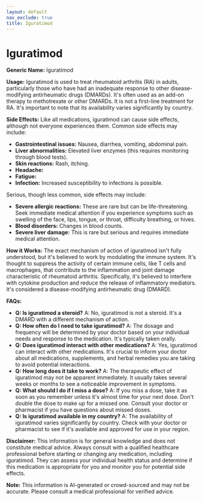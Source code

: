 ```yaml
---
layout: default
nav_exclude: true
title: Iguratimod
---
```


# Iguratimod

**Generic Name:** Iguratimod

**Usage:** Iguratimod is used to treat rheumatoid arthritis (RA) in adults, particularly those who have had an inadequate response to other disease-modifying antirheumatic drugs (DMARDs).  It's often used as an add-on therapy to methotrexate or other DMARDs.  It is not a first-line treatment for RA.  It's important to note that its availability varies significantly by country.

**Side Effects:**  Like all medications, iguratimod can cause side effects, although not everyone experiences them.  Common side effects may include:

* **Gastrointestinal issues:**  Nausea, diarrhea, vomiting, abdominal pain.
* **Liver abnormalities:** Elevated liver enzymes (this requires monitoring through blood tests).
* **Skin reactions:** Rash, itching.
* **Headache:**
* **Fatigue:**
* **Infection:**  Increased susceptibility to infections is possible.


Serious, though less common, side effects may include:

* **Severe allergic reactions:**  These are rare but can be life-threatening.  Seek immediate medical attention if you experience symptoms such as swelling of the face, lips, tongue, or throat, difficulty breathing, or hives.
* **Blood disorders:**  Changes in blood counts.
* **Severe liver damage:** This is rare but serious and requires immediate medical attention.


**How it Works:**  The exact mechanism of action of iguratimod isn't fully understood, but it's believed to work by modulating the immune system. It's thought to suppress the activity of certain immune cells, like T cells and macrophages, that contribute to the inflammation and joint damage characteristic of rheumatoid arthritis.  Specifically, it's believed to interfere with cytokine production and reduce the release of inflammatory mediators.  It's considered a disease-modifying antirheumatic drug (DMARD).

**FAQs:**

* **Q: Is iguratimod a steroid?** A: No, iguratimod is not a steroid.  It's a DMARD with a different mechanism of action.
* **Q: How often do I need to take iguratimod?** A: The dosage and frequency will be determined by your doctor based on your individual needs and response to the medication.  It's typically taken orally.
* **Q: Does iguratimod interact with other medications?** A:  Yes, iguratimod can interact with other medications. It's crucial to inform your doctor about all medications, supplements, and herbal remedies you are taking to avoid potential interactions.
* **Q: How long does it take to work?** A:  The therapeutic effect of iguratimod may not be apparent immediately.  It usually takes several weeks or months to see a noticeable improvement in symptoms.
* **Q:  What should I do if I miss a dose?** A: If you miss a dose, take it as soon as you remember unless it's almost time for your next dose.  Don't double the dose to make up for a missed one.  Consult your doctor or pharmacist if you have questions about missed doses.
* **Q:  Is iguratimod available in my country?** A:  The availability of iguratimod varies significantly by country. Check with your doctor or pharmacist to see if it's available and approved for use in your region.


**Disclaimer:** This information is for general knowledge and does not constitute medical advice.  Always consult with a qualified healthcare professional before starting or changing any medication, including iguratimod. They can assess your individual health status and determine if this medication is appropriate for you and monitor you for potential side effects.


**Note:** This information is AI-generated or crowd-sourced and may not be accurate. Please consult a medical professional for verified advice.